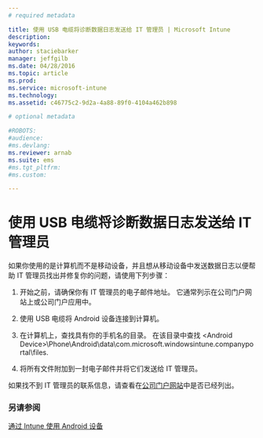 ```yaml
---
# required metadata

title: 使用 USB 电缆将诊断数据日志发送给 IT 管理员 | Microsoft Intune
description:
keywords:
author: staciebarker
manager: jeffgilb
ms.date: 04/28/2016
ms.topic: article
ms.prod:
ms.service: microsoft-intune
ms.technology:
ms.assetid: c46775c2-9d2a-4a88-89f0-4104a462b898

# optional metadata

#ROBOTS:
#audience:
#ms.devlang:
ms.reviewer: arnab
ms.suite: ems
#ms.tgt_pltfrm:
#ms.custom:

---
```



# 使用 USB 电缆将诊断数据日志发送给 IT 管理员

如果你使用的是计算机而不是移动设备，并且想从移动设备中发送数据日志以便帮助 IT 管理员找出并修复你的问题，请使用下列步骤：

1.  开始之前，请确保你有 IT 管理员的电子邮件地址。 它通常列示在公司门户网站上或公司门户应用中。

2.  使用 USB 电缆将 Android 设备连接到计算机。

3.  在计算机上，查找具有你的手机名的目录。 在该目录中查找 &lt;Android Device&gt;\Phone\Android\data\com.microsoft.windowsintune.companyportal\files\.

4.  将所有文件附加到一封电子邮件并将它们发送给 IT 管理员。

如果找不到 IT 管理员的联系信息，请查看在[公司门户网站](http://portal.manage.microsoft.com)中是否已经列出。

### 另请参阅
[通过 Intune 使用 Android 设备](using-your-android-device-with-intune.md)

<!--HONumber=Jun16_HO1-->


